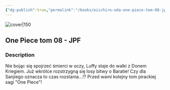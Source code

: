 ```yaml
---
{"dg-publish":true,"permalink":"/books/eiichiro-oda-one-piece-tom-08-jpf/","title":"\"One Piece 08\"","tags":["manga","Fantasy","pirate"]}
---
```




![cover|150](http://books.google.com/books/content?id=xgDSEAAAQBAJ&printsec=frontcover&img=1&zoom=1&edge=curl&source=gbs_api)

## One Piece tom 08 - JPF

### Description

Nie bojąc się spojrzeć śmierci w oczy, Luffy staje do walki z Donem Kriegiem. Już wkrótce rozstrzygną się losy bitwy o Baratie! Czy dla Sanjiego oznacza to czas rozstania...!? Przed wami kolejny tom pirackiej sagi "One Piece"!
```